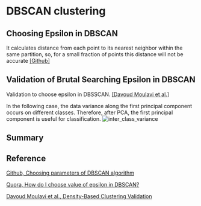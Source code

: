 
# DBSCAN clustering



## Choosing Epsilon in DBSCAN

It calculates distance from each point to its nearest neighbor within the same partition, so, for a small fraction of points this distance will not be accurate [[Github]][Choosing parameters of DBSCAN algorithm]


## Validation of Brutal Searching Epsilon in DBSCAN

Validation to choose epsilon in DBSSCAN. [[Davoud Moulavi et al.]][Density-Based Clustering Validation]


In the following case, the data variance along the first principal component occurs on different classes. Therefore, after PCA, the first principal component is useful for classification.
![inter_class_variance](images/inter_class_variance.png)


   



## Summary












## Reference


[Choosing parameters of DBSCAN algorithm]: https://github.com/alitouka/spark_dbscan/wiki/Choosing-parameters-of-DBSCAN-algorithm
[Github, Choosing parameters of DBSCAN algorithm](https://github.com/alitouka/spark_dbscan/wiki/Choosing-parameters-of-DBSCAN-algorithm)



[How do I choose value of epsilon in DBSCAN?]: https://www.quora.com/How-do-I-choose-value-of-epsilon-in-DBSCAN
[Quora, How do I choose value of epsilon in DBSCAN?](https://www.quora.com/How-do-I-choose-value-of-epsilon-in-DBSCAN)

[Density-Based Clustering Validation]: http://www.dbs.ifi.lmu.de/~zimek/publications/SDM2014/DBCV.pdf
[Davoud Moulavi et al., Density-Based Clustering Validation](http://www.dbs.ifi.lmu.de/~zimek/publications/SDM2014/DBCV.pdf)



